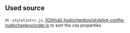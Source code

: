 ## Used source

in `.stylelintrc.js`, [(GitHub) hudochenkov/stylelint-config-hudochenkov/order.js](https://github.com/hudochenkov/stylelint-config-hudochenkov/blob/master/order.js) to sort the css properties
